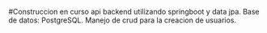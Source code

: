 #Construccion en curso api backend utilizando springboot y data jpa.
Base de datos: PostgreSQL.
Manejo de crud para la creacion de usuarios.
